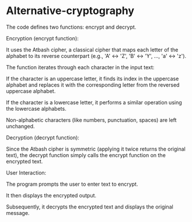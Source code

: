 # Alternative-cryptography
The code defines two functions: encrypt and decrypt.

Encryption (encrypt function):

It uses the Atbash cipher, a classical cipher that maps each letter of the alphabet to its reverse counterpart (e.g., 'A' ↔ 'Z', 'B' ↔ 'Y', ..., 'a' ↔ 'z').

The function iterates through each character in the input text:

If the character is an uppercase letter, it finds its index in the uppercase alphabet and replaces it with the corresponding letter from the reversed uppercase alphabet.

If the character is a lowercase letter, it performs a similar operation using the lowercase alphabets.

Non-alphabetic characters (like numbers, punctuation, spaces) are left unchanged.

Decryption (decrypt function):

Since the Atbash cipher is symmetric (applying it twice returns the original text), the decrypt function simply calls the encrypt function on the encrypted text.

User Interaction:

The program prompts the user to enter text to encrypt.

It then displays the encrypted output.

Subsequently, it decrypts the encrypted text and displays the original message.
